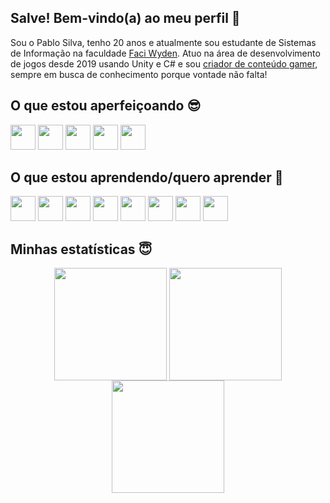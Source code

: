 ## Salve! Bem-vindo(a) ao meu perfil 🤗

Sou o Pablo Silva, tenho 20 anos e atualmente sou estudante de Sistemas de Informação na faculdade [Faci Wyden](https://www.google.com/search?q=faci+wyden&oq=faci+wyden&gs_lcrp=EgZjaHJvbWUyBggAEEUYOTIGCAEQRRg8MgYIAhBFGDwyBggDEEUYPNIBCTIyNTBqMGoxNagCCLACAQ&sourceid=chrome&ie=UTF-8). Atuo na área de desenvolvimento de jogos desde 2019 usando Unity e C# e sou [criador de conteúdo gamer](https://www.youtube.com/@sn4kedev), sempre em busca de conhecimento porque vontade não falta!

## O que estou aperfeiçoando 😎
<div style="display: inline-block">
  <img src="https://cdn.discordapp.com/attachments/1272016086291841136/1351785872797863968/U.D-7a606e31.png?ex=67dba433&is=67da52b3&hm=387a84b3bb29ce4c26dbb42021e3d36d4e55b1bf87d36848259712cb54ee5ce3&" height="40" />
  <img src="https://cdn.discordapp.com/attachments/1272016086291841136/1351786926709014581/CsharpLogo.png?ex=67dba52e&is=67da53ae&hm=624137bb34ec39e2215c8d1ddf1e806cdda7aadd748c5e44509ebbf3d9772e1a&" height="40" />
  <img src="https://cdn.jsdelivr.net/gh/devicons/devicon@latest/icons/vscode/vscode-original.svg" height="40" />
  <img src="https://cdn.jsdelivr.net/gh/devicons/devicon@latest/icons/blender/blender-original.svg" height="40" />
  <img src="https://cdn.jsdelivr.net/gh/devicons/devicon@latest/icons/photoshop/photoshop-original.svg" height="40" />
</div>
          
## O que estou aprendendo/quero aprender 🥰
<div style="display: inline-block"> 
  <img src="https://cdn.jsdelivr.net/gh/devicons/devicon@latest/icons/godot/godot-original.svg" height="40" />
  <img src="https://cdn.jsdelivr.net/gh/devicons/devicon@latest/icons/python/python-original.svg" height="40" />
  <img src="https://cdn.jsdelivr.net/gh/devicons/devicon@latest/icons/c/c-original.svg" height="40" />
  <img src="https://cdn.jsdelivr.net/gh/devicons/devicon@latest/icons/cplusplus/cplusplus-original.svg" height="40" />
  <img src="https://cdn.jsdelivr.net/gh/devicons/devicon@latest/icons/html5/html5-original.svg" height="40" />
  <img src="https://cdn.jsdelivr.net/gh/devicons/devicon@latest/icons/css3/css3-original.svg" height="40" />
  <img src="https://cdn.jsdelivr.net/gh/devicons/devicon@latest/icons/javascript/javascript-original.svg" height="40" />
  <img src="https://cdn.jsdelivr.net/gh/devicons/devicon@latest/icons/nodejs/nodejs-plain-wordmark.svg" height="40" />
</div>

## Minhas estatísticas 😇
<div align="center">
  <img align="center" src="https://github-readme-stats.vercel.app/api?username=pablosilva2004&show_icons=true&theme=radical" height="180">
  <img align="center" src="https://github-readme-stats.vercel.app/api/top-langs/?username=pablosilva2004&layout=compact&theme=radical" height="180">
  <img align="center" src="https://cdn.discordapp.com/attachments/1272016086291841136/1351804408198987776/like-new.gif?ex=67dbb576&is=67da63f6&hm=db565080c82e31de652fe2f94fb6d353369e246850eb66e94f1e8c57f6221b59&" height="180">
</div>






